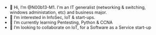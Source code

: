 - 👋 Hi, I’m @N00b13-M1. I'm an IT generalist (networking & switching, windows administation, etc) and business major.
- 👀 I’m interested in InfoSec, IoT & start-ups.
- 🌱 I’m currently learning Pentesting, Python & CCNA
- 💞️ I’m looking to collaborate on IoT, for a Software as a Service start-up


<!---
N00b13-M1/N00b13-M1 is a ✨ special ✨ repository because its `README.md` (this file) appears on your GitHub profile.
You can click the Preview link to take a look at your changes.
--->
